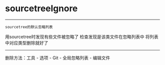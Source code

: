 # sourcetreeIgnore

---
    sourcetree的默认忽略列表

用sourcetree时发现有些文件被忽略了
检查发现是该类文件在忽略列表中
将列表中对应类型删除就好了

---

删除方法：工具 - 选项 - Git - 全局忽略列表 - 编辑文件
